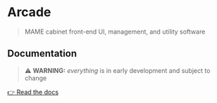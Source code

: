 # Arcade

> MAME cabinet front-end UI, management, and utility software

## Documentation

> :warning: **WARNING:** _everything_ is in early development and subject to change

[:point_right: Read the docs](docs/README.md)
